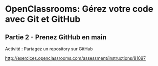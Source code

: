 OpenClassrooms: Gérez votre code avec Git et GitHub
===================================================
Partie 2 - Prenez GitHub en main
--------------------------------
Activité : Partagez un repository sur GitHub

http://exercices.openclassrooms.com/assessment/instructions/81097
